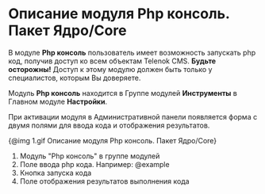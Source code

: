 # Описание модуля Php консоль. Пакет Ядро/Core

В модуле **Php консоль** пользователь имеет возможность запускать php код, получив доступ ко всем объектам Telenok CMS. 
**Будьте осторожны!** Доступ к этому модулю должен быть только у специалистов, которым Вы доверяете.

Модуль **Php консоль** находится в Группе модулей **Инструменты** в Главном модуле **Настройки**.


При активации модуля в Административной панели появляется форма с двумя полями для ввода кода и отображения результатов. 

{@img 1.gif Описание модуля Php консоль. Пакет Ядро/Core}

1. Модуль "Php консоль" в группе модулей
2. Поле ввода php кода. Например:
    @example
    <?php 
    var_dump(config('app.locale'));
3. Кнопка запуска кода
4. Поле отображения результатов выполнения кода

